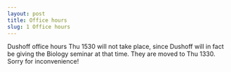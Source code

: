 ```yaml
---
layout: post
title: Office hours
slug: 1 Office hours
---
```


Dushoff office hours Thu 1530 will not take place, since Dushoff will in fact be giving the Biology seminar at that time. They are moved to Thu 1330. Sorry for inconvenience!


